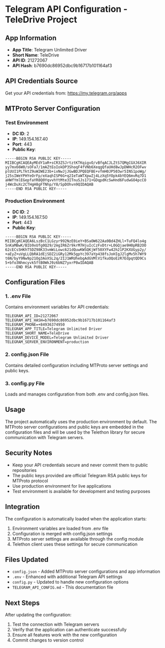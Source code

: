 # Telegram API Configuration - TeleDrive Project

## App Information
- **App Title**: Telegram Unlimited Driver
- **Short Name**: TeleDrive
- **API ID**: 21272067
- **API Hash**: b7690dc86952dbc9b16717b101164af3

## API Credentials Source
Get your API credentials from: https://my.telegram.org/apps

## MTProto Server Configuration

### Test Environment
- **DC ID**: 2
- **IP**: 149.154.167.40
- **Port**: 443
- **Public Key**:
```
-----BEGIN RSA PUBLIC KEY-----
MIIBCgKCAQEAyMEdY1aR+sCR3ZSJrtztKTKqigvO/vBfqACJLZtS7QMgCGXJ6XIR
yy7mx66W0/sOFa7/1mAZtEoIokDP3ShoqF4fVNb6XeqgQfaUHd8wJpDWHcR2OFwv
plUUI1PLTktZ9uW2WE23b+ixNwJjJGwBDJPQEQFBE+vfmH0JP503wr5INS1poWg/
j25sIWeYPHYeOrFp/eXaqhISP6G+q2IeTaWTXpwZj4LzXq5YOpk4bYEQ6mvRq7D1
aHWfYmlEGepfaYR8Q0YqvvhYtMte3ITnuSJs171+GDqpdKcSwHnd6FudwGO4pcCO
j4WcDuXc2CTHgH8gFTNhp/Y8/SpDOhvn9QIDAQAB
-----END RSA PUBLIC KEY-----
```

### Production Environment
- **DC ID**: 2
- **IP**: 149.154.167.50
- **Port**: 443
- **Public Key**:
```
-----BEGIN RSA PUBLIC KEY-----
MIIBCgKCAQEA6LszBcC1LGzyr992NzE0ieY+BSaOW622Aa9Bd4ZHLl+TuFQ4lo4g
5nKaMBwK/BIb9xUfg0Q29/2mgIR6Zr9krM7HjuIcCzFvDtr+L0GQjae9H0pRB2OO
62cECs5HKhT5DZ98K33vmWiLowc621dQuwKWSQKjWf50XYFw42h21P2KXUGyp2y/
+aEyZ+uVgLLQbRA1dEjSDZ2iGRy12Mk5gpYc397aYp438fsJoHIgJ2lgMv5h7WY9
t6N/byY9Nw9p21Og3AoXSL2q/2IJ1WRUhebgAdGVMlV1fkuOQoEzR7EdpqtQD9Cs
5+bfo3Nhmcyvk5ftB0WkJ9z6bNZ7yxrP8wIDAQAB
-----END RSA PUBLIC KEY-----
```

## Configuration Files

### 1. .env File
Contains environment variables for API credentials:
```env
TELEGRAM_API_ID=21272067
TELEGRAM_API_HASH=b7690dc86952dbc9b16717b101164af3
TELEGRAM_PHONE=+84936374950
TELEGRAM_APP_TITLE=Telegram Unlimited Driver
TELEGRAM_SHORT_NAME=TeleDrive
TELEGRAM_DEVICE_MODEL=Telegram Unlimited Driver
TELEGRAM_SERVER_ENVIRONMENT=production
```

### 2. config.json File
Contains detailed configuration including MTProto server settings and public keys.

### 3. config.py File
Loads and manages configuration from both .env and config.json files.

## Usage

The project automatically uses the production environment by default. The MTProto server configurations and public keys are embedded in the configuration files and will be used by the Telethon library for secure communication with Telegram servers.

## Security Notes

- Keep your API credentials secure and never commit them to public repositories
- The public keys provided are official Telegram RSA public keys for MTProto protocol
- Use production environment for live applications
- Test environment is available for development and testing purposes

## Integration

The configuration is automatically loaded when the application starts:
1. Environment variables are loaded from .env file
2. Configuration is merged with config.json settings
3. MTProto server settings are available through the config module
4. Telethon client uses these settings for secure communication

## Files Updated

- `config.json` - Added MTProto server configurations and app information
- `.env` - Enhanced with additional Telegram API settings
- `config.py` - Updated to handle new configuration options
- `TELEGRAM_API_CONFIG.md` - This documentation file

## Next Steps

After updating the configuration:
1. Test the connection with Telegram servers
2. Verify that the application can authenticate successfully
3. Ensure all features work with the new configuration
4. Commit changes to version control
